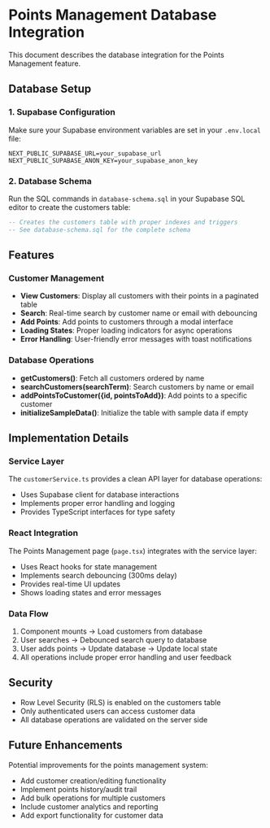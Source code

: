# Points Management Database Integration

This document describes the database integration for the Points Management feature.

## Database Setup

### 1. Supabase Configuration

Make sure your Supabase environment variables are set in your `.env.local` file:

```env
NEXT_PUBLIC_SUPABASE_URL=your_supabase_url
NEXT_PUBLIC_SUPABASE_ANON_KEY=your_supabase_anon_key
```

### 2. Database Schema

Run the SQL commands in `database-schema.sql` in your Supabase SQL editor to create the customers table:

```sql
-- Creates the customers table with proper indexes and triggers
-- See database-schema.sql for the complete schema
```

## Features

### Customer Management
- **View Customers**: Display all customers with their points in a paginated table
- **Search**: Real-time search by customer name or email with debouncing
- **Add Points**: Add points to customers through a modal interface
- **Loading States**: Proper loading indicators for async operations
- **Error Handling**: User-friendly error messages with toast notifications

### Database Operations
- **getCustomers()**: Fetch all customers ordered by name
- **searchCustomers(searchTerm)**: Search customers by name or email
- **addPointsToCustomer({id, pointsToAdd})**: Add points to a specific customer
- **initializeSampleData()**: Initialize the table with sample data if empty

## Implementation Details

### Service Layer
The `customerService.ts` provides a clean API layer for database operations:
- Uses Supabase client for database interactions
- Implements proper error handling and logging
- Provides TypeScript interfaces for type safety

### React Integration
The Points Management page (`page.tsx`) integrates with the service layer:
- Uses React hooks for state management
- Implements search debouncing (300ms delay)
- Provides real-time UI updates
- Shows loading states and error messages

### Data Flow
1. Component mounts → Load customers from database
2. User searches → Debounced search query to database
3. User adds points → Update database → Update local state
4. All operations include proper error handling and user feedback

## Security

- Row Level Security (RLS) is enabled on the customers table
- Only authenticated users can access customer data
- All database operations are validated on the server side

## Future Enhancements

Potential improvements for the points management system:
- Add customer creation/editing functionality
- Implement points history/audit trail
- Add bulk operations for multiple customers
- Include customer analytics and reporting
- Add export functionality for customer data